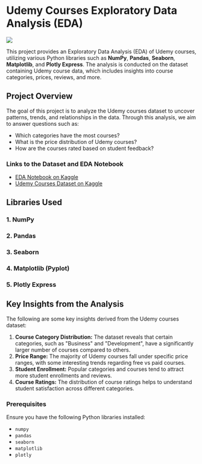 # Udemy Courses Exploratory Data Analysis (EDA)

![](https://www.speedreadinglounge.com/wp-content/uploads/review-best-udemy-courses-768x351.jpg)

This project provides an Exploratory Data Analysis (EDA) of Udemy courses, utilizing various Python libraries such as **NumPy**, **Pandas**, **Seaborn**, **Matplotlib**, and **Plotly Express**. The analysis is conducted on the dataset containing Udemy course data, which includes insights into course categories, prices, reviews, and more.

## Project Overview

The goal of this project is to analyze the Udemy courses dataset to uncover patterns, trends, and relationships in the data. Through this analysis, we aim to answer questions such as:
- Which categories have the most courses?
- What is the price distribution of Udemy courses?
- How are the courses rated based on student feedback?

### Links to the Dataset and EDA Notebook
- [EDA Notebook on Kaggle](https://www.kaggle.com/code/ahmadsaadaldeen/udemy-courses-eda/notebook)
- [Udemy Courses Dataset on Kaggle](https://www.kaggle.com/datasets/andrewmvd/udemy-courses)

## Libraries Used

### 1. NumPy

### 2. Pandas

### 3. Seaborn

### 4. Matplotlib (Pyplot)

### 5. Plotly Express

## Key Insights from the Analysis
The following are some key insights derived from the Udemy courses dataset:

1. **Course Category Distribution:** The dataset reveals that certain categories, such as "Business" and "Development", have a significantly larger number of courses compared to others.
2. **Price Range:** The majority of Udemy courses fall under specific price ranges, with some interesting trends regarding free vs paid courses.
3. **Student Enrollment:** Popular categories and courses tend to attract more student enrollments and reviews.
4. **Course Ratings:** The distribution of course ratings helps to understand student satisfaction across different categories.


### Prerequisites
Ensure you have the following Python libraries installed:
- `numpy`
- `pandas`
- `seaborn`
- `matplotlib`
- `plotly`
